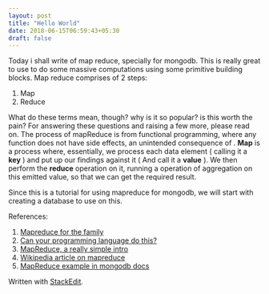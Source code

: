 ```yaml
---
layout: post
title: "Hello World"
date: 2018-06-15T06:59:43+05:30
draft: false
---
```

Today i shall write of map reduce, specially for mongodb.
This is really great to use to do some massive computations using some primitive building blocks.
Map reduce comprises of 2 steps:
  1. Map  
  2. Reduce  

What do these terms mean, though? why is it so popular? is this worth the pain? For answering these questions and raising a few more, please read on.
The process of mapReduce is from functional programming, where any function does not have side effects, an unintended consequence of . 
**Map** is a process where, essentially, we process each data element ( calling it a **key** ) and put up our findings against it ( And call it a **value** ). 
We then perform the **reduce** operation on it, running a operation of aggregation on this emitted value, so that we can get the required result.

Since this is a tutorial for using mapreduce for mongodb, we will start with creating a database to use on this.
  

References:
1. [Mapreduce for the family](https://webofdata.wordpress.com/2012/11/05/mapreduce-for-kids/)  
2. [Can your programming language do this?](https://www.joelonsoftware.com/2006/08/01/can-your-programming-language-do-this/)  
3. [MapReduce, a really simple intro](http://ksat.me/map-reduce-a-really-simple-introduction-kloudo/)  
4. [Wikipedia article on mapreduce](https://en.wikipedia.org/wiki/MapReduce) 
5. [MapReduce example in mongodb docs](https://docs.mongodb.com/manual/tutorial/map-reduce-examples/#calculate-order-and-total-quantity-with-average-quantity-per-item)


Written with [StackEdit](https://stackedit.io/).
<!--stackedit_data:
eyJoaXN0b3J5IjpbMjgzNzM3MSw4NDA0Mzg5MDJdfQ==
-->